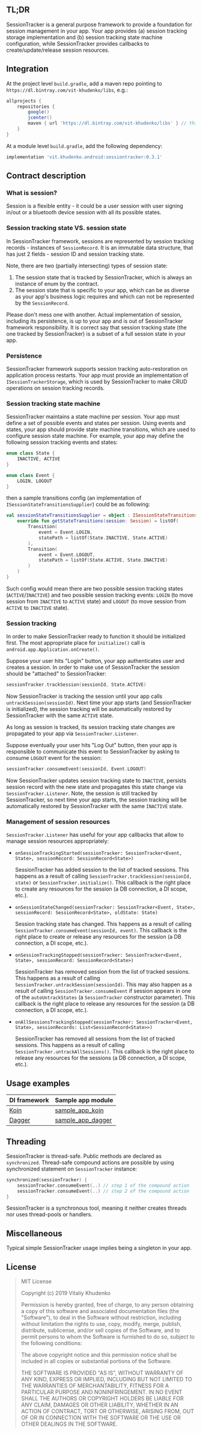 ## TL;DR

SessionTracker is a general purpose framework to provide a foundation for session management in your app.
Your app provides (a) session tracking storage implementation and (b) session tracking state machine configuration,
while SessionTracker provides callbacks to create/update/release session resources.

## Integration

At the project level `build.gradle`, add a maven repo pointing to `https://dl.bintray.com/vit-khudenko/libs`, e.g.:

```groovy
allprojects {
    repositories {
        google()
        jcenter()
        maven { url 'https://dl.bintray.com/vit-khudenko/libs' } // this is it
    }
}
```

At a module level `build.gradle`, add the following dependency:

```groovy
implementation 'vit.khudenko.android:sessiontracker:0.3.1'
```

## Contract description

### What is session?

Session is a flexible entity - it could be a user session with user signing in/out or a bluetooth device session
with all its possible states.

### Session tracking state VS. session state

In SessionTracker framework, sessions are represented by session tracking records - instances of
`SessionRecord`. It is an immutable data structure, that has just 2 fields - session ID and
session tracking state.

Note, there are two (partially intersecting) types of session state:
1. The session state that is tracked by SessionTracker, which is always an instance of enum by the contract.
2. The session state that is specific to your app, which can be as diverse as your app's business logic requires
and which can not be represented by the `SessionRecord`.

Please don't mess one with another. Actual implementation of session, including its persistence, is up to your app
and is out of SessionTracker framework responsibility. It is correct say that session tracking state (the one
tracked by SessionTracker) is a subset of a full session state in your app.


### Persistence

SessionTracker framework supports session tracking auto-restoration on application process restarts. Your
app must provide an implementation of `ISessionTrackerStorage`, which is used by SessionTracker to make CRUD 
operations on session tracking records.

### Session tracking state machine

SessionTracker maintains a state machine per session. Your app must define a set of possible events and
states per session. Using events and states, your app should provide state machine transitions, which are
used to configure session state machine. For example, your app may define the following session tracking 
events and states:

```kotlin
enum class State {
    INACTIVE, ACTIVE
}

enum class Event {
    LOGIN, LOGOUT
}
```

then a sample transitions config (an implementation of `ISessionStateTransitionsSupplier`) could be as following:

```kotlin
val sessionStateTransitionsSupplier = object : ISessionStateTransitionsSupplier<Event, State> {
    override fun getStateTransitions(session: Session) = listOf(
        Transition(
            event = Event.LOGIN,
            statePath = listOf(State.INACTIVE, State.ACTIVE)
        ),
        Transition(
            event = Event.LOGOUT,
            statePath = listOf(State.ACTIVE, State.INACTIVE)
        )
    )
}
```

Such config would mean there are two possible session tracking states (`ACTIVE`/`INACTIVE`) and two possible 
session tracking events: `LOGIN` (to move session from `INACTIVE` to `ACTIVE` state) and `LOGOUT` (to move 
session from `ACTIVE` to `INACTIVE` state).

### Session tracking

In order to make SessionTracker ready to function it should be initialized first. The most appropriate place for
`initialize()` call is `android.app.Application.onCreate()`.

Suppose your user hits "Login" button, your app authenticates user and creates a session. In order to make
use of SessionTracker the session should be "attached" to SessionTracker:

```kotlin
sessionTracker.trackSession(sessionId, State.ACTIVE)
```

Now SessionTracker is tracking the session until your app calls `untrackSession(sessionId)`. Next time 
your app starts (and SessionTracker is initialized), the session tracking will be automatically restored
by SessionTracker with the same `ACTIVE` state.

As long as session is tracked, its session tracking state changes are propagated to your app via `SessionTracker.Listener`.

Suppose eventually your user hits "Log Out" button, then your app is responsible to communicate this event
to SessionTracker by asking to consume `LOGOUT` event for the session:

```kotlin
sessionTracker.consumeEvent(sessionId, Event.LOGOUT)
```

Now SessionTracker updates session tracking state to `INACTIVE`, persists session record with the new state and
propagates this state change via `SessionTracker.Listener`. Note, the session is still tracked by SessionTracker,
so next time your app starts, the session tracking will be automatically restored by SessionTracker with 
the same `INACTIVE` state.

### Management of session resources

`SessionTracker.Listener` has useful for your app callbacks that allow to manage session resources appropriately:

- `onSessionTrackingStarted(sessionTracker: SessionTracker<Event, State>, sessionRecord: SessionRecord<State>)`

    SessionTracker has added session to the list of tracked sessions.
    This happens as a result of calling `SessionTracker.trackSession(sessionId, state)` or `SessionTracker.initialize()`.
    This callback is the right place to create any resources for the session (a DB connection, a DI scope, etc.).

- `onSessionStateChanged(sessionTracker: SessionTracker<Event, State>, sessionRecord: SessionRecord<State>, oldState: State)`

    Session tracking state has changed.
    This happens as a result of calling `SessionTracker.consumeEvent(sessionId, event)`.
    This callback is the right place to create or release any resources for the session (a DB connection,
    a DI scope, etc.).

- `onSessionTrackingStopped(sessionTracker: SessionTracker<Event, State>, sessionRecord: SessionRecord<State>)`

    SessionTracker has removed session from the list of tracked sessions. This happens as a result
    of calling `SessionTracker.untrackSession(sessionId)`.
    This may also happen as a result of calling `SessionTracker.consumeEvent` if session appears in one of 
    the `autoUntrackStates` (a `SessionTracker` constructor parameter).
    This callback is the right place to release any resources for the session (a DB connection, a DI scope, etc.).

- `onAllSessionsTrackingStopped(sessionTracker: SessionTracker<Event, State>, sessionRecords: List<SessionRecord<State>>)`

    SessionTracker has removed all sessions from the list of tracked sessions. This happens as a result
    of calling `SessionTracker.untrackAllSessions()`.
    This callback is the right place to release any resources for the sessions (a DB connection, a DI scope, etc.).

## Usage examples

| DI framework      | Sample app module                      |
|-------------------|----------------------------------------|
| [Koin][koin]      | [sample_app_koin][sample_app_koin]     |
| [Dagger][dagger]  | [sample_app_dagger][sample_app_dagger] |

## Threading

SessionTracker is thread-safe. Public methods are declared as `synchronized`. Thread-safe compound actions are
possible by using synchronized statement on `SessionTracker` instance:

```kotlin
synchronized(sessionTracker) {
    sessionTracker.consumeEvent(..) // step 1 of the compound action
    sessionTracker.consumeEvent(..) // step 2 of the compound action
}
```

SessionTracker is a synchronous tool, meaning it neither creates threads nor uses thread-pools or handlers.

## Miscellaneous

Typical simple SessionTracker usage implies being a singleton in your app.

## License

> MIT License
> 
> Copyright (c) 2019 Vitaliy Khudenko
> 
> Permission is hereby granted, free of charge, to any person obtaining a copy
> of this software and associated documentation files (the "Software"), to deal
> in the Software without restriction, including without limitation the rights
> to use, copy, modify, merge, publish, distribute, sublicense, and/or sell
> copies of the Software, and to permit persons to whom the Software is
> furnished to do so, subject to the following conditions:
> 
> The above copyright notice and this permission notice shall be included in all
> copies or substantial portions of the Software.
> 
> THE SOFTWARE IS PROVIDED "AS IS", WITHOUT WARRANTY OF ANY KIND, EXPRESS OR
> IMPLIED, INCLUDING BUT NOT LIMITED TO THE WARRANTIES OF MERCHANTABILITY,
> FITNESS FOR A PARTICULAR PURPOSE AND NONINFRINGEMENT. IN NO EVENT SHALL THE
> AUTHORS OR COPYRIGHT HOLDERS BE LIABLE FOR ANY CLAIM, DAMAGES OR OTHER
> LIABILITY, WHETHER IN AN ACTION OF CONTRACT, TORT OR OTHERWISE, ARISING FROM,
> OUT OF OR IN CONNECTION WITH THE SOFTWARE OR THE USE OR OTHER DEALINGS IN THE
> SOFTWARE.

[koin]: https://github.com/InsertKoinIO/koin
[sample_app_koin]: https://github.com/vitkhudenko/session_tracker/tree/master/sample_app_koin
[dagger]: https://github.com/google/dagger
[sample_app_dagger]: https://github.com/vitkhudenko/session_tracker/tree/master/sample_app_dagger
